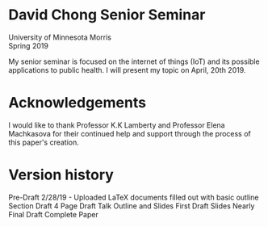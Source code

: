# David Chong Senior Seminar
University of Minnesota Morris <br>
Spring 2019

My senior seminar is focused on the internet of things (IoT) and its possible applications to public health.
I will present my topic on April, 20th 2019.

# Acknowledgements
I would like to thank Professor K.K Lamberty and Professor Elena Machkasova for their continued help and support through the process of this paper's creation.

# Version history
Pre-Draft
2/28/19 - Uploaded LaTeX documents filled out with basic outline
Section Draft
4 Page Draft
Talk Outline and Slides
First Draft
Slides
Nearly Final Draft
Complete Paper
